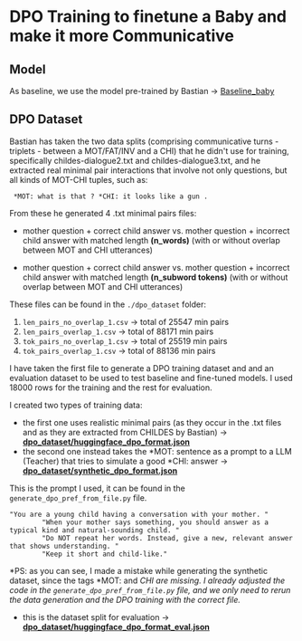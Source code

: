 # DPO Training to finetune a Baby and make it more Communicative

## Model

As baseline, we use the model pre-trained by Bastian -> [Baseline_baby](https://huggingface.co/bbunzeck/another-llama)

## DPO Dataset

Bastian has taken the two data splits (comprising communicative turns - triplets - between a MOT/FAT/INV and a CHI) that he didn't use for training,
specifically childes-dialogue2.txt and childes-dialogue3.txt, and he extracted real minimal pair interactions that involve not only questions, but all kinds of MOT-CHI tuples, such as: 
<pre><code> *MOT: what is that ? *CHI: it looks like a gun .</code></pre>

From these he generated 4 .txt minimal pairs files: 

- mother question + correct child answer vs. mother question + incorrect child answer with matched length **(n_words)** (with or without overlap between MOT and CHI utterances)

- mother question + correct child answer vs. mother question + incorrect child answer with matched length **(n_subword tokens)** (with or without overlap between MOT and CHI utterances)


These files can be found in the `./dpo_dataset` folder:

1. `len_pairs_no_overlap_1.csv` -> total of 25547 min pairs
2. `len_pairs_overlap_1.csv` -> total of 88171 min pairs
3. `tok_pairs_no_overlap_1.csv` -> total of 25519 min pairs
4. `tok_pairs_overlap_1.csv` -> total of 88136 min pairs


I have taken the first file to generate a DPO training dataset and and an evaluation dataset to be used to test baseline and fine-tuned models.
I used 18000 rows for the training and the rest for evaluation.

I created two types of training data:

- the first one uses realistic minimal pairs (as they occur in the .txt files and as they are extracted from CHILDES by Bastian) -> [**dpo_dataset/huggingface_dpo_format.json**](https://huggingface.co/datasets/fpadovani/child-dpo-preferences)
- the second one instead takes the *MOT: sentence as a prompt to a LLM (Teacher) that tries to simulate a good *CHI: answer -> [**dpo_dataset/synthetic_dpo_format.json**](https://huggingface.co/datasets/fpadovani/child-dpo-preferences-synthetic)


This is the prompt I used, it can be found in the `generate_dpo_pref_from_file.py` file.


<pre><code>"You are a young child having a conversation with your mother. "
        "When your mother says something, you should answer as a typical kind and natural-sounding child. "
        "Do NOT repeat her words. Instead, give a new, relevant answer that shows understanding. "
        "Keep it short and child-like." </code></pre>


*PS: as you can see, I made a mistake while generating the synthetic dataset, since the tags *MOT: and *CHI are missing. I already adjusted the code in the `generate_dpo_pref_from_file.py` file, and we only need to rerun the data generation and the DPO training with the correct file.*


- this is the dataset split for evaluation -> [**dpo_dataset/huggingface_dpo_format_eval.json**](https://huggingface.co/datasets/fpadovani/child-dpo-preferences-eval)

